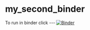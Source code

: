 # my_second_binder
To run in binder click ---
[![Binder](https://mybinder.org/badge_logo.svg)](https://mybinder.org/v2/gh/snyde213/my_second_binder/HEAD)
